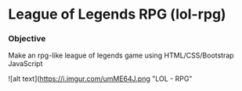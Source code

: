 # League of Legends RPG (lol-rpg)

### Objective
Make an rpg-like league of legends game using HTML/CSS/Bootstrap JavaScript

![alt text](https://i.imgur.com/umME64J.png "LOL - RPG"
